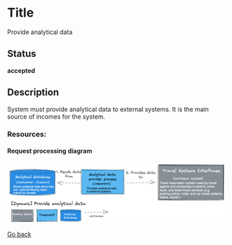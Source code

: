 # Title

Provide analytical data

## Status

**accepted**

## Description

System must provide analytical data to external systems. It is the main source of incomes for the system.  

### Resources:

#### Request processing diagram

![Dynamic diagram](https://github.com/ExtravaganzaTeam/KATAS-2023/blob/main/current/requirements/functional/REQ_009_provide_analytical_data.png "a title")  

[Go back](../README.md)